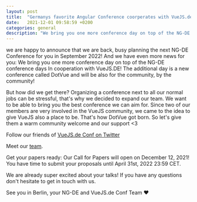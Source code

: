 ```yaml
---
layout: post
title:  "Germanys favorite Angular Conference coorperates with VueJS.de Conf!"
date:   2021-12-01 09:58:59 +0200
categories: general
description: "We bring you one more conference day on top of the NG-DE conference days In cooperation with VueJS.de Conf!"
---
```


we are happy to announce that we are back, busy planning the next NG-DE Conference for you in September 2022!
And we have even more news for you: We bring you one more conference day on top of the
NG-DE conference days In cooperation with VueJS.DE! The additional day is a new conference called DotVue and will be also for the community, by the community!

But how did we get there? Organizing a conference next to all our normal jobs can be stressful, that's why we decided to expand our team. We want to be able to bring you the best conference we can aim for. Since two of our members are very involved in the VueJS community, we came to the idea to give VueJS also a place to be. That's how DotVue got born. So let's give them a warm community welcome and our support <3

Follow our friends of [VueJS.de Conf on Twitter](https://twitter.com/vue_js_de)

Meet our [team](https://ng-de.org/team/).

Get your papers ready: Our Call for Papers will open on December 12, 2021! You have time to submit your proposals until April 31st, 2022 23:59 CET.

We are already super excited about your talks! If you have any questions don't hesitate to get in touch with us.

See you in Berlin,
your NG-DE and VueJS.de Conf Team  ❤️
